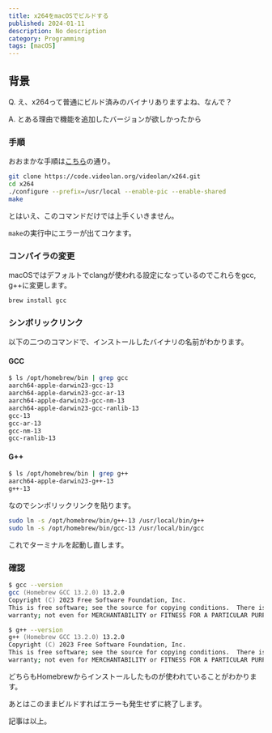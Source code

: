 ```yaml
---
title: x264をmacOSでビルドする 
published: 2024-01-11
description: No description
category: Programming
tags: [macOS]
---
```


## 背景

Q. え、x264って普通にビルド済みのバイナリありますよね、なんで？

A. とある理由で機能を追加したバージョンが欲しかったから

### 手順

おおまかな手順は[こちら](https://amin-ahmadi.com/2020/05/10/how-to-build-static-ffmpeg-with-x264-on-macos/)の通り。

```zsh
git clone https://code.videolan.org/videolan/x264.git
cd x264
./configure --prefix=/usr/local --enable-pic --enable-shared
make
```

とはいえ、このコマンドだけでは上手くいきません。

`make`の実行中にエラーが出てコケます。

### コンパイラの変更

macOSではデフォルトでclangが使われる設定になっているのでこれらをgcc, g++に変更します。

```zsh
brew install gcc
```

### シンボリックリンク

以下の二つのコマンドで、インストールしたバイナリの名前がわかります。

#### GCC

```zsh
$ ls /opt/homebrew/bin | grep gcc                             
aarch64-apple-darwin23-gcc-13
aarch64-apple-darwin23-gcc-ar-13
aarch64-apple-darwin23-gcc-nm-13
aarch64-apple-darwin23-gcc-ranlib-13
gcc-13
gcc-ar-13
gcc-nm-13
gcc-ranlib-13
```

#### G++

```zsh
$ ls /opt/homebrew/bin | grep g++
aarch64-apple-darwin23-g++-13
g++-13
```

なのでシンボリックリンクを貼ります。

```zsh
sudo ln -s /opt/homebrew/bin/g++-13 /usr/local/bin/g++
sudo ln -s /opt/homebrew/bin/gcc-13 /usr/local/bin/gcc 
```

これでターミナルを起動し直します。

### 確認

```zsh
$ gcc --version                                               
gcc (Homebrew GCC 13.2.0) 13.2.0
Copyright (C) 2023 Free Software Foundation, Inc.
This is free software; see the source for copying conditions.  There is NO
warranty; not even for MERCHANTABILITY or FITNESS FOR A PARTICULAR PURPOSE.

$ g++ --version
g++ (Homebrew GCC 13.2.0) 13.2.0
Copyright (C) 2023 Free Software Foundation, Inc.
This is free software; see the source for copying conditions.  There is NO
warranty; not even for MERCHANTABILITY or FITNESS FOR A PARTICULAR PURPOSE.
```

どちらもHomebrewからインストールしたものが使われていることがわかります。

あとはこのままビルドすればエラーも発生せずに終了します。

記事は以上。
